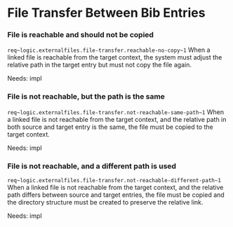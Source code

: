 # File Transfer Between Bib Entries

### File is reachable and should not be copied
`req~logic.externalfiles.file-transfer.reachable-no-copy~1`
When a linked file is reachable from the target context, the system must adjust the relative path in the target entry but must not copy the file again.

Needs: impl

### File is not reachable, but the path is the same
`req~logic.externalfiles.file-transfer.not-reachable-same-path~1`
When a linked file is not reachable from the target context, and the relative path in both source and target entry is the same, the file must be copied to the target context.

Needs: impl

### File is not reachable, and a different path is used
`req~logic.externalfiles.file-transfer.not-reachable-different-path~1`
When a linked file is not reachable from the target context, and the relative path differs between source and target entries, the file must be copied and the directory structure must be created to preserve the relative link.

Needs: impl

<!-- markdownlint-disable-file MD022 -->
